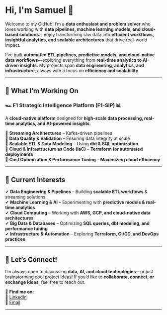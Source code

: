 # **Hi, I'm Samuel 👋**  

Welcome to my GitHub! I’m a **data enthusiast and problem solver** who loves working with **data pipelines, machine learning models, and cloud-based solutions**. I enjoy transforming raw data into **efficient workflows, insightful analytics, and scalable architectures** that drive real-world impact.  

I’ve built **automated ETL pipelines, predictive models, and cloud-native data workflows**—exploring everything from **real-time analytics to AI-driven insights**. My projects span **data engineering, analytics, and infrastructure**, always with a focus on **efficiency and scalability**.  

---

## 🚀 **What I’m Working On**  
### 🏎️ **F1 Strategic Intelligence Platform (F1-SIP)** 📊  
A **cloud-native platform** designed for **high-scale data processing, real-time analytics, and AI-powered insights**.  

🔹 **Streaming Architectures** – Kafka-driven pipelines  
🔹 **Data Quality & Validation** – Ensuring data integrity at scale  
🔹 **Scalable ETL & Data Modeling** – Using **dbt & SQL optimization**  
🔹 **Cloud & Infrastructure as Code (IaC)** – **Terraform for automated deployments**  
🔹 **Cost Optimization & Performance Tuning** – **Maximizing cloud efficiency**  

---

## 🎯 **Current Interests**  

✔ **Data Engineering & Pipelines** – Building **scalable ETL workflows** & streaming solutions  
✔ **Machine Learning & AI** – Experimenting with **predictive models & real-time analytics**  
✔ **Cloud Computing** – Working with **AWS, GCP, and cloud-native data architectures**  
✔ **Big Data & Databases** – Optimizing **SQL queries, dbt modeling, and performance tuning**  
✔ **Infrastructure & Automation** – Exploring **Terraform, CI/CD, and DevOps practices**  

---

## 🤝 **Let’s Connect!**  
I’m always open to discussing **data, AI, and cloud technologies**—or just brainstorming cool project ideas! If you’d like to **collaborate, connect, or exchange ideas**, feel free to reach out.  

📩 **Find me on:**  
🔗 [LinkedIn](https://www.linkedin.com/in/samuelvurity/)  
📧 [Email](mailto:your-email@example.com)  

---
